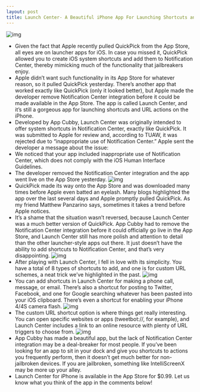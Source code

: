 ```yaml
---
layout: post
title: Launch Center- A Beautiful iPhone App For Launching Shortcuts and URL Triggers
---
```

![img](http://media.idownloadblog.com/wp-content/uploads/2011/12/IMG_0361-e1324486729509.jpeg)
* Given the fact that Apple recently pulled QuickPick from the App Store, all eyes are on launcher apps for iOS. In case you missed it, QuickPick allowed you to create iOS system shortcuts and add them to Notification Center, thereby mimicking much of the functionality that jailbreakers enjoy.
* Apple didn’t want such functionality in its App Store for whatever reason, so it pulled QuickPick yesterday. There’s another app that worked exactly like QuickPick (only it looked better), but Apple made the developer remove Notification Center integration before it could be made available in the App Store. The app is called Launch Center, and it’s still a gorgeous app for launching shortcuts and URL actions on the iPhone.
* Developed by App Cubby, Launch Center was originally intended to offer system shortcuts in Notification Center, exactly like QuickPick. It was submitted to Apple for review and, according to TUAW, it was rejected due to “inappropriate use of Notification Center.” Apple sent the developer a message about the issue:
* We noticed that your app included inappropriate use of Notification Center, which does not comply with the iOS Human Interface Guidelines.
* The developer removed the Notification Center integration and the app went live on the App Store yesterday.
![img](http://media.idownloadblog.com/wp-content/uploads/2011/12/quickpick-ss.jpg)
* QuickPick made its way onto the App Store and was downloaded many times before Apple even batted an eyelash. Many blogs highlighted the app over the last several days and Apple promptly pulled QuickPick. As my friend Matthew Panzarino says, sometimes it takes a trend before Apple notices.
* It’s a shame that the situation wasn’t reversed, because Launch Center was a much better version of QuickPick. App Cubby had to remove the Notification Center integration before it could officially go live in the App Store, and Launch Center still has more polish and attention to detail than the other launcher-style apps out there. It just doesn’t have the ability to add shortcuts to Notification Center, and that’s very disappointing.
![img](http://media.idownloadblog.com/wp-content/uploads/2011/12/IMG_0367-e1324486766404.jpeg)
* After playing with Launch Center, I fell in love with its simplicity. You have a total of 8 types of shortcuts to add, and one is for custom URL schemes, a neat trick we’ve highlighted in the past.
![img](http://media.idownloadblog.com/wp-content/uploads/2011/12/Screen-Shot-2011-12-21-at-11.56.14-AM.jpg)
* You can add shortcuts in Launch Center for making a phone call, message, or email. There’s also a shortcut for posting to Twitter, Facebook, and one for Google searching whatever has been pasted into your iOS clipboard. There’s even a shortcut for enabling your iPhone 4/4S camera flash.
![img](http://media.idownloadblog.com/wp-content/uploads/2011/12/IMG_0366-e1324486846641.jpeg)
* The custom URL shortcut option is where things get really interesting. You can open specific websites or apps (tweetbot://, for example), and Launch Center includes a link to an online resource with plenty of URL triggers to choose from.
![img](http://media.idownloadblog.com/wp-content/uploads/2011/12/IMG_0365-e1324486882668.jpeg)
* App Cubby has made a beautiful app, but the lack of Notification Center integration may be a deal-breaker for most people. If you’ve been looking for an app to sit in your dock and give you shortcuts to actions you frequently perform, then it doesn’t get much better for non-jailbroken devices. If you are jailbroken, something like IntelliScreenX may be more up your alley.
* Launch Center for iPhone is available in the App Store for $0.99. Let us know what you think of the app in the comments below!

